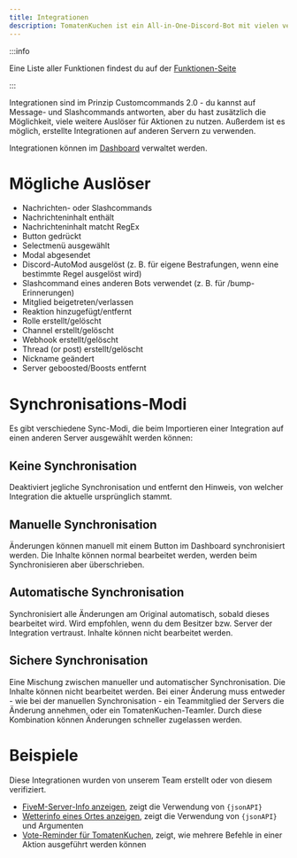 ```yaml
---
title: Integrationen
description: TomatenKuchen ist ein All-in-One-Discord-Bot mit vielen verschiedenen Funktionen. Diese Seite erklärt die Verwendung von Integrationen, die nächste Version von Customcommands.
---
```


:::info

Eine Liste aller Funktionen findest du auf der [Funktionen-Seite](/category/action-functions)

:::

Integrationen sind im Prinzip Customcommands 2.0 - du kannst auf Message- und Slashcommands antworten, aber du hast zusätzlich die Möglichkeit, viele weitere Auslöser für Aktionen zu nutzen.
Außerdem ist es möglich, erstellte Integrationen auf anderen Servern zu verwenden.

Integrationen können im [Dashboard](https://tomatenkuchen.eu/dashboard/integrations) verwaltet werden.

# Mögliche Auslöser

- Nachrichten- oder Slashcommands
- Nachrichteninhalt enthält
- Nachrichteninhalt matcht RegEx
- Button gedrückt
- Selectmenü ausgewählt
- Modal abgesendet
- Discord-AutoMod ausgelöst (z. B. für eigene Bestrafungen, wenn eine bestimmte Regel ausgelöst wird)
- Slashcommand eines anderen Bots verwendet (z. B. für /bump-Erinnerungen)
- Mitglied beigetreten/verlassen
- Reaktion hinzugefügt/entfernt
- Rolle erstellt/gelöscht
- Channel erstellt/gelöscht
- Webhook erstellt/gelöscht
- Thread (or post) erstellt/gelöscht
- Nickname geändert
- Server geboosted/Boosts entfernt

# Synchronisations-Modi

Es gibt verschiedene Sync-Modi, die beim Importieren einer Integration auf einen anderen Server ausgewählt werden können:

## Keine Synchronisation

Deaktiviert jegliche Synchronisation und entfernt den Hinweis, von welcher Integration die aktuelle ursprünglich stammt.

## Manuelle Synchronisation

Änderungen können manuell mit einem Button im Dashboard synchronisiert werden. Die Inhalte können normal bearbeitet werden, werden beim Synchronisieren aber überschrieben.

## Automatische Synchronisation

Synchronisiert alle Änderungen am Original automatisch, sobald dieses bearbeitet wird. Wird empfohlen, wenn du dem Besitzer bzw. Server der Integration vertraust. Inhalte können nicht bearbeitet werden.

## Sichere Synchronisation

Eine Mischung zwischen manueller und automatischer Synchronisation. Die Inhalte können nicht bearbeitet werden. Bei einer Änderung muss entweder - wie bei der manuellen Synchronisation - ein Teammitglied der Servers die Änderung annehmen, oder ein TomatenKuchen-Teamler. Durch diese Kombination können Änderungen schneller zugelassen werden.

# Beispiele

Diese Integrationen wurden von unserem Team erstellt oder von diesem verifiziert.

- [FiveM-Server-Info anzeigen](https://tomatenkuchen.eu/dashboard/integrations?info=fivem), zeigt die Verwendung von `{jsonAPI}`
- [Wetterinfo eines Ortes anzeigen](https://tomatenkuchen.eu/dashboard/integrations?info=weather), zeigt die Verwendung von `{jsonAPI}` und Argumenten
- [Vote-Reminder für TomatenKuchen](https://tomatenkuchen.eu/dashboard/integrations?info=vote-reminder), zeigt, wie mehrere Befehle in einer Aktion ausgeführt werden können
